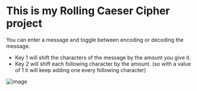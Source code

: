 # This is my Rolling Caeser Cipher project
You can enter a message and toggle between encoding or decoding the message.
- Key 1 will shift the characters of the message by the amount you give it.
- Key 2 will shift each following character by the amount. (so with a value of 1 it will keep adding one every following character)

![image](https://github.com/ellioht/ceaser-cipher/assets/130664947/ce0182d8-1b5b-4df8-9b4a-a268ae9f5166)

